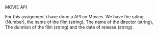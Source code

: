 MOVIE API

For this assignment i have done a API on Movies. We have the rating (Number), the name of the film (string), The name of the director (string), The duration of the film (string) and the date of release (string).

